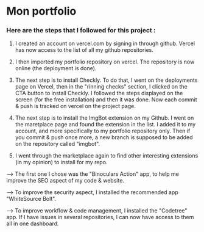 # Mon portfolio

### Here are the steps that I followed for this project :

1. I created an account on vercel.com by signing in through github.
Vercel has now access to the list of all my github repositories. 

2. I then imported my portfolio repository on vercel.
The repository is now online (the deployment is done).

3. The next step is to install Checkly.
To do that, I went on the deployments page on Vercel, then in the "rinning checks" section, I clicked on the CTA button to install Checkly.
I followed the steps displayed on the screen (for the free installation) and then it was done.
Now each commit & push is tracked on vercel on the project page.

4. The next step is to install the ImgBot extension on my Github.
I went on the maretplace page and found the extension in the list. I added it to my account, and more specifically to my portfolio repository only.
Then if you commit & push once more, a new branch is supposed to be added on the repository called "imgbot".

5. I went through the marketplace again to find other interesting extensions (in my opinion) to install for my repo.

--> The first one I chose was the "Binoculars Action" app, to help me improve the SEO aspect of my code & website.

--> To improve the security aspect, I installed the recommended app "WhiteSource Bolt".

--> To improve workflow & code management, I installed the "Codetree" app.
If I have issues in several repositories, I can now have access to them all in one dashboard.